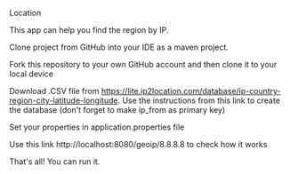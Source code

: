 Location

This app can help you find the region by IP.

Clone project from GitHub into your IDE as a maven project.

Fork this repository to your own GitHub account and then clone it to your local device

Download .CSV file from https://lite.ip2location.com/database/ip-country-region-city-latitude-longitude. Use the instructions from this link to create the database (don't forget to make ip_from as primary key)

Set your properties in application.properties file

Use this link http://localhost:8080/geoip/8.8.8.8 to check how it works

That's all! You can run it.
